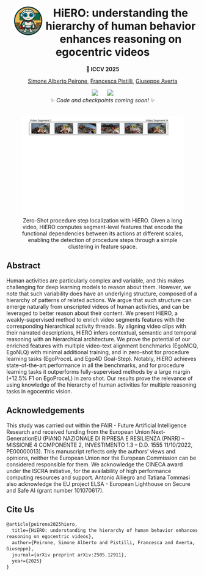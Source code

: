 <div align="center">
<img align="left" height="75" style="margin-left: 20px" src="assets/hiero.png" alt="">

# HiERO: understanding the hierarchy of human behavior enhances reasoning on egocentric videos

**🌴 ICCV 2025**

[Simone Alberto Peirone](https://scholar.google.com/citations?user=K0efPssAAAAJ), [Francesca Pistilli](https://scholar.google.com/citations?user=7MJdvzYAAAAJ), [Giuseppe Averta](https://scholar.google.com/citations?user=i4rm0tYAAAAJ)

</div>

<div align="center">
<a href='https://arxiv.org/abs/2505.12911' style="margin: 10px"><img src='https://img.shields.io/badge/Paper-Arxiv:2505.12911-red'></a>
<a href='https://sapeirone.github.io/HiERO/' style="margin: 10px"><img src='https://img.shields.io/badge/Project-Page-Green'></a>

<br>
✨ <i>Code and checkpoints coming soon!</i> ✨
</div>

<br>

<div align="center">
<figure>
<img style="max-height: 480px" src="assets/teaser_animated.gif"/>
<br>
<caption>Zero-Shot procedure step localization with HiERO. Given a long video, HiERO computes segment-level features that encode the functional dependencies between its actions at different scales, enabling the detection of procedure steps through a simple clustering in feature space.</caption>
</figure>
</div>


## Abstract

Human activities are particularly complex and variable, and this makes challenging for deep learning models to reason about them. However, we note that such variability does have an underlying structure, composed of a hierarchy of patterns of related actions. We argue that such structure can emerge naturally from unscripted videos of human activities, and can be leveraged to better reason about their content. We present HiERO, a weakly-supervised method to enrich video segments features with the corresponding hierarchical activity threads. By aligning video clips with their narrated descriptions, HiERO infers contextual, semantic and temporal reasoning with an hierarchical architecture. We prove the potential of our enriched features with multiple video-text alignment benchmarks (EgoMCQ, EgoNLQ) with minimal additional training, and in zero-shot for procedure learning tasks (EgoProceL and Ego4D Goal-Step). Notably, HiERO achieves state-of-the-art performance in all the benchmarks, and for procedure learning tasks it outperforms fully-supervised methods by a large margin (+12.5% F1 on EgoProceL) in zero shot. Our results prove the relevance of using knowledge of the hierarchy of human activities for multiple reasoning tasks in egocentric vision.

## Acknowledgements
This study was carried out within the FAIR - Future Artificial Intelligence Research and received funding from the European Union Next-GenerationEU (PIANO NAZIONALE DI RIPRESA E RESILIENZA (PNRR) – MISSIONE 4 COMPONENTE 2, INVESTIMENTO 1.3 – D.D. 1555 11/10/2022, PE00000013). This manuscript reflects only the authors’ views and opinions, neither the European Union nor the European Commission can be considered responsible for them. We acknowledge the CINECA award under the ISCRA initiative, for the availability of high performance computing resources and support. Antonio Alliegro and Tatiana Tommasi also acknowledge the EU project ELSA - European Lighthouse on Secure and Safe AI (grant number 101070617).


## Cite Us

```
@article{peirone2025hiero,
  title={HiERO: understanding the hierarchy of human behavior enhances reasoning on egocentric videos},
  author={Peirone, Simone Alberto and Pistilli, Francesca and Averta, Giuseppe},
  journal={arXiv preprint arXiv:2505.12911},
  year={2025}
}
```